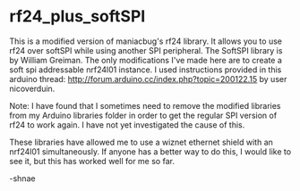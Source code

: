 rf24_plus_softSPI
=================

This is a modified version of maniacbug's rf24 library.  It allows you to use rf24 over softSPI while using another SPI peripheral.  The SoftSPI library is by William Greiman.  The only modifications I've made here are to create a soft spi addressable nrf24l01 instance.  I used instructions provided in this arduino thread: http://forum.arduino.cc/index.php?topic=200122.15 by user nicoverduin.

Note: I have found that I sometimes need to remove the modified libraries from my Arduino libraries folder in order to get the regular SPI version of rf24 to work again.  I have not yet investigated the cause of this.

These libraries have allowed me to use a wiznet ethernet shield with an nrf24l01 simultaneously.  If anyone has a better way to do this, I would like to see it, but this has worked well for me so far.

-shnae
